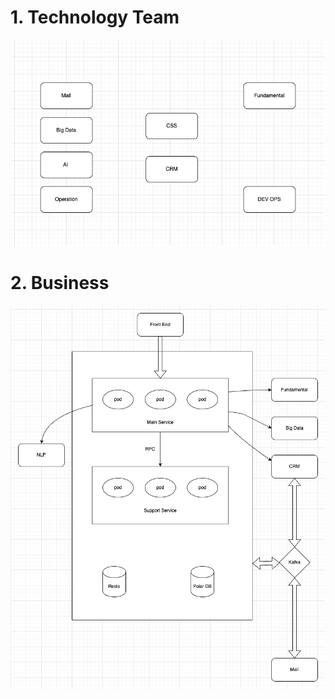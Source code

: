 # 1. Technology Team

![image-20220825200511523](photo/image-20220825200511523.png)

# 2. Business

![image-20220825200511523](photo/stack1.png)
